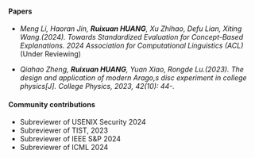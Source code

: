 

#### Papers

- *Meng Li, Haoran Jin, <strong><strong>Ruixuan HUANG</strong></strong>, Xu Zhihao, Defu Lian, Xiting Wang.(2024). Towards Standardized Evaluation for Concept-Based Explanations. 2024 Association for Computational Linguistics (ACL)* (Under Reviewing)

- *Qiahao Zheng, <strong><strong>Ruixuan HUANG</strong></strong>, Yuan Xiao, Rongde Lu.(2023). The design and application of modern Arago,s disc experiment  in college physics[J]. College Physics, 2023, 42(10): 44-.*

#### Community contributions

- Subreviewer of USENIX Security 2024
- Subreviewer of TIST, 2023
- Subreviewer of IEEE S&P 2024
- Subreviewer of ICML 2024